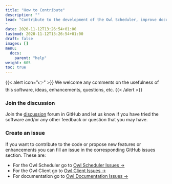 ```yaml
---
title: "How to Contribute"
description: ""
lead: "Contribute to the development of the Owl Scheduler, improve documentation, or submit issues.
"
date: 2020-11-12T13:26:54+01:00
lastmod: 2020-11-12T13:26:54+01:00
draft: false
images: []
menu:
  docs:
    parent: "help"
weight: 605
toc: true
---
```


{{< alert icon="👉" >}}
We welcome any comments on the usefulness of this software, ideas, enhancements, questions, etc.
{{< /alert >}}
### Join the discussion

Join the [discussion](https://github.com/eddienko/owl-pipeline-server/discussions) forum in GitHub
and let us know if you have tried the software and/or any other feedback or question that you may have.
### Create an issue

If you want to contribute to the code or propose new features or enhancements you can fill an issue
in the corresponding GitHub issues section. These are:

* For the Owl Scheduler go to [Owl Scheduler Issues →](https://github.com/eddienko/owl-pipeline-server/issues)
* For the Owl Client go to [Owl Client Issues →](https://github.com/eddienko/owl-pipeline-client/issues)
* For documentation go to [Owl Documentation Issues →](https://github.com/eddienko/owl-pipeline/issues)

